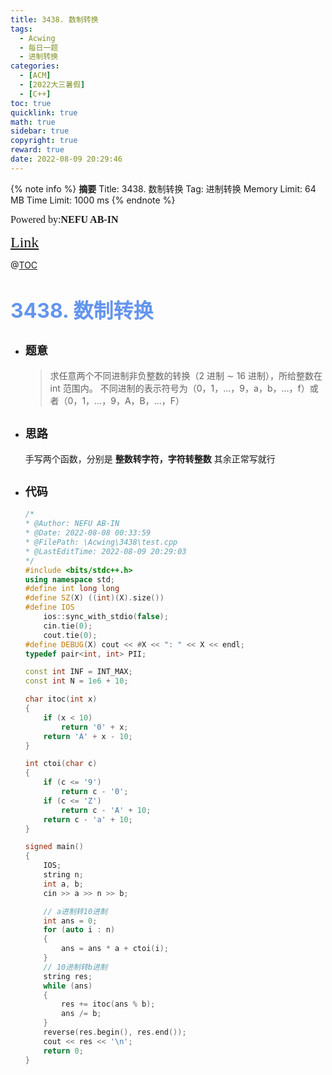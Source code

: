 ```yaml
---
title: 3438. 数制转换
tags:
  - Acwing
  - 每日一题
  - 进制转换
categories:
  - [ACM] 
  - [2022大三暑假] 
  - [C++]
toc: true
quicklink: true
math: true
sidebar: true
copyright: true
reward: true
date: 2022-08-09 20:29:46
---
```



{% note info %}
**摘要**
Title: 3438. 数制转换
Tag: 进制转换
Memory Limit: 64 MB
Time Limit: 1000 ms
{% endnote %}
<!-- more -->

<font size=3 face=楷体>Powered by:**NEFU AB-IN**</font>

<font color=#FFA500 size=5 face=楷体>[Link](https://www.acwing.com/problem/content/3441/)</font>

@[TOC](文章目录)

# <font color=#6495ED size=6>3438. 数制转换</font>

* ## <font size=4 face=粗体>题意</font>

  >求任意两个不同进制非负整数的转换（2 进制 ∼ 16 进制），所给整数在 int 范围内。
  >不同进制的表示符号为（0，1，…，9，a，b，…，f）或者（0，1，…，9，A，B，…，F）

* ## <font size=4 face=粗体>思路</font>

  手写两个函数，分别是 **整数转字符，字符转整数**
  其余正常写就行

* ## <font size=4 face=粗体>代码</font>

  ```cpp
  /*
  * @Author: NEFU AB-IN
  * @Date: 2022-08-08 00:33:59
  * @FilePath: \Acwing\3438\test.cpp
  * @LastEditTime: 2022-08-09 20:29:03
  */
  #include <bits/stdc++.h>
  using namespace std;
  #define int long long
  #define SZ(X) ((int)(X).size())
  #define IOS                                                                                                            \
      ios::sync_with_stdio(false);                                                                                       \
      cin.tie(0);                                                                                                        \
      cout.tie(0);
  #define DEBUG(X) cout << #X << ": " << X << endl;
  typedef pair<int, int> PII;

  const int INF = INT_MAX;
  const int N = 1e6 + 10;

  char itoc(int x)
  {
      if (x < 10)
          return '0' + x;
      return 'A' + x - 10;
  }

  int ctoi(char c)
  {
      if (c <= '9')
          return c - '0';
      if (c <= 'Z')
          return c - 'A' + 10;
      return c - 'a' + 10;
  }

  signed main()
  {
      IOS;
      string n;
      int a, b;
      cin >> a >> n >> b;

      // a进制转10进制
      int ans = 0;
      for (auto i : n)
      {
          ans = ans * a + ctoi(i);
      }
      // 10进制转b进制
      string res;
      while (ans)
      {
          res += itoc(ans % b);
          ans /= b;
      }
      reverse(res.begin(), res.end());
      cout << res << '\n';
      return 0;
  }

  ```